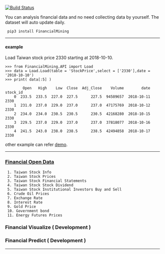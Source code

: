[![Build Status](https://travis-ci.org/f496328mm/FinancialMining.svg?branch=master)](https://travis-ci.org/f496328mm/FinancialMining)

You can analysis financial data and no need collecting data by yourself. The dataset will auto update daily.

     pip3 install FinancialMining
     
 ---------------------
 #### example
 Load Taiwan stock price 2330 starting at 2018-10-10.
 
    >>> from FinancialMining.API import Load
	>>> data = Load.Load(table = 'StockPrice',select = ['2330'],date = '2018-10-10')
	>>> print( data[:5] )

	    	Open   High    Low  Close  Adj_Close    Volume        date stock_id
        0  233.5  233.5  227.0  227.5      227.5  94589657  2018-10-11     2330
        1  231.0  237.0  229.0  237.0      237.0  47175769  2018-10-12     2330
        2  234.0  234.0  230.5  230.5      230.5  42168280  2018-10-15     2330
        3  229.5  237.0  229.0  237.0      237.0  37818077  2018-10-16     2330
        4  241.5  243.0  238.0  238.5      238.5  42494858  2018-10-17     2330
	
other example can refer [demo](https://github.com/f496328mm/FinancialMining/blob/master/demo.py).

-------------------------------
### [Financial Open Data](https://github.com/f496328mm/FinancialMining/tree/master/API)
     1. Taiwan Stock Info
     2. Taiwan Stock Prices 
     3. Taiwan Stock Financial Statements 
     4. Taiwan Stock Stock Dividend 
     5. Taiwan Stock Institutional Investors Buy and Sell 
     6. Crude Oil Prices
     7. Exchange Rate
     8. Interest Rate
     9. Gold Price
     10. Government bond
     11. Energy Futures Prices
     
### Financial Visualize ( Development )
### Financial Predict ( Development )

------------------------------------------------------------




